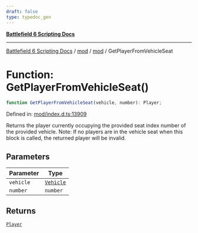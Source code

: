 ```yaml
---
draft: false
type: typedoc_gen
---
```


[**Battlefield 6 Scripting Docs**](../../../_index.md)

***

[Battlefield 6 Scripting Docs](../../../_index.md) / [mod](../../_index.md) / [mod](../_index.md) / GetPlayerFromVehicleSeat

# Function: GetPlayerFromVehicleSeat()

```ts
function GetPlayerFromVehicleSeat(vehicle, number): Player;
```

Defined in: [mod/index.d.ts:13909](https://github.com/battlefield-portal-community/portal-docs/blob/6d87e21c5922a3efb03c634dbe98e5fe6e797672/generators/santiago/mod/index.d.ts#L13909)

Returns the player currently occupying the provided seat index number of the provided vehicle. Note: If no players are in the vehicle seat when this block is called, the returned player will be invalid.

## Parameters

| Parameter | Type |
| ------ | ------ |
| `vehicle` | [`Vehicle`](../Vehicle/_index.md) |
| `number` | `number` |

## Returns

[`Player`](../Player/_index.md)
